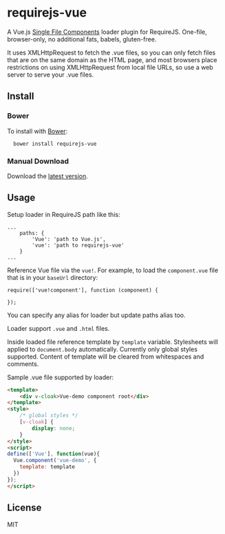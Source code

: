 # requirejs-vue

A Vue.js [Single File Components](https://vuejs.org/v2/guide/single-file-components.html) loader plugin for RequireJS.
One-file, browser-only, no additional fats, babels, gluten-free.

It uses XMLHttpRequest to fetch the .vue files, so you can only fetch files 
that are on the same domain as the HTML page, and most browsers place restrictions on using 
XMLHttpRequest from local file URLs, so use a web server to serve your .vue files.


## Install <a name="install"></a>

### Bower

To install with [Bower](http://bower.io/):

```
  bower install requirejs-vue
```

### Manual Download

Download the [latest version](https://raw.github.com/vikseriq/requirejs-vue/latest/requirejs-vue.js).

## Usage <a name="usage"></a>

Setup loader in RequireJS path like this:

    ...
        paths: {
            'Vue': 'path to Vue.js',
            'vue': 'path to requirejs-vue'
        }
    ...
    

Reference Vue file via the ```vue!```. 
For example, to load the `component.vue` file that is in your ```baseUrl``` directory:

    require(['vue!component'], function (component) {

    });
    
You can specify any alias for loader but update paths alias too.

Loader support ```.vue``` and ```.html``` files.

Inside loaded file reference template by ```template``` variable. 
Stylesheets will applied to ```document.body``` automatically. Currently only global styles supported.
Content of template will be cleared from whitespaces and comments.

Sample .vue file supported by loader:

```html
<template>
    <div v-cloak>Vue-demo component root</div>
</template>
<style>
    /* global styles */
    [v-cloak] {
        display: none;
    }
</style>
<script>
define(['Vue'], function(vue){
  Vue.component('vue-demo', {
    template: template
  })
});
</script>
```

## License

MIT